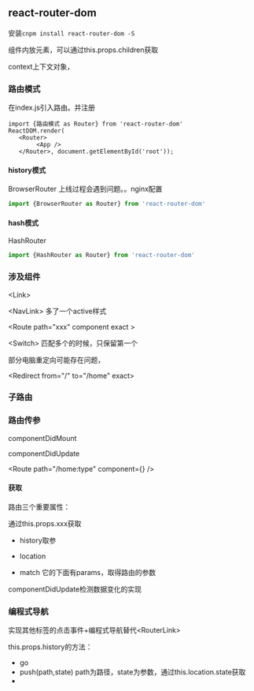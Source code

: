 ## react-router-dom

安装`cnpm install react-router-dom -S`

组件内放元素，可以通过this.props.children获取

context上下文对象，

### 路由模式

在index.js引入路由。并注册

~~~react
import {路由模式 as Router} from 'react-router-dom'
ReactDOM.render(
   <Router>	
		<App />
   </Router>, document.getElementById('root'));
~~~

#### history模式

 BrowserRouter  上线过程会遇到问题。。nginx配置

~~~javascript
import {BrowserRouter as Router} from 'react-router-dom'
~~~

#### hash模式

  HashRouter

~~~javascript
import {HashRouter as Router} from 'react-router-dom'
~~~

### 涉及组件

\<Link>

\<NavLink>  多了一个active样式

\<Route path="xxx" component exact >

\<Switch> 匹配多个的时候，只保留第一个

部分电脑重定向可能存在问题，

\<Redirect from="/" to="/home" exact>

### 子路由



### 路由传参

componentDidMount

componentDidUpdate

\<Route path="/home:type" component={} />

#### 获取

路由三个重要属性：

通过this.props.xxx获取

* history取参

* location
* match  它的下面有params，取得路由的参数

componentDidUpdate检测数据变化的实现

### 编程式导航

实现其他标签的点击事件+编程式导航替代\<RouterLink>  

this.props.history的方法：

* go
* push(path,state)  path为路径，state为参数，通过this.location.state获取
* 

































